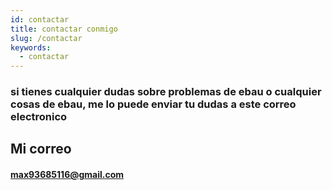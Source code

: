 ```yaml
---
id: contactar
title: contactar conmigo
slug: /contactar
keywords:
  - contactar
---
```

<h3>si tienes cualquier dudas sobre problemas de ebau o cualquier cosas de ebau, me lo puede enviar tu dudas a este correo electronico</h3>

<h2>Mi correo </h2> <h4><a href="mailto:max93685116@gmail.com">max93685116@gmail.com</a></h4>
